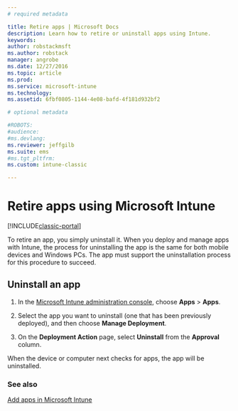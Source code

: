 ```yaml
---
# required metadata

title: Retire apps | Microsoft Docs
description: Learn how to retire or uninstall apps using Intune.
keywords:
author: robstackmsftms.author: robstack
manager: angrobe
ms.date: 12/27/2016
ms.topic: article
ms.prod:
ms.service: microsoft-intune
ms.technology:
ms.assetid: 6fbf0805-1144-4e08-bafd-4f181d932bf2

# optional metadata

#ROBOTS:
#audience:
#ms.devlang:
ms.reviewer: jeffgilb
ms.suite: ems
#ms.tgt_pltfrm:
ms.custom: intune-classic

---
```


# Retire apps using Microsoft Intune

[!INCLUDE[classic-portal](../includes/classic-portal.md)]

To retire an app, you simply uninstall it. When you deploy and manage apps with Intune, the process for uninstalling the app is the same for both mobile devices and Windows PCs. The app must support the uninstallation process for this procedure to succeed.

## Uninstall an app

1.  In the [Microsoft Intune administration console](https://manage.microsoft.com), choose **Apps** &gt; **Apps**.

2.  Select the app you want to uninstall (one that has been previously deployed), and then choose **Manage Deployment**.

3.  On the **Deployment Action** page, select **Uninstall** from the **Approval** column.

When the device or computer next checks for apps, the app will be uninstalled.

### See also
[Add apps in Microsoft Intune](add-apps.md)

